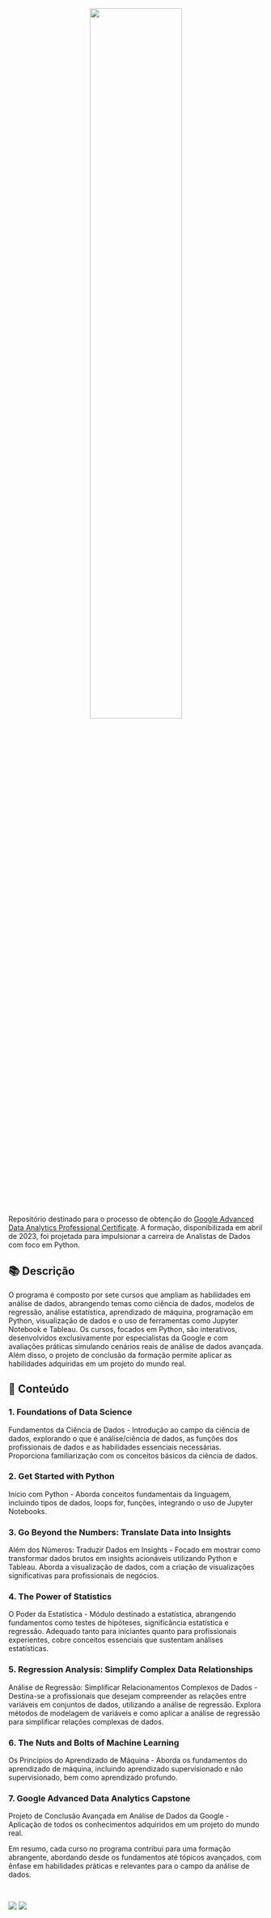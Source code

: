 <div align='center'>
<img src="https://www.reliablesoft.net/wp-content/uploads/2022/02/google-advanced-data-analytics-certification-2048x1152.png" width="60%"/>
</div>

&nbsp;

Repositório destinado para o processo de obtenção do [Google Advanced Data Analytics Professional Certificate](https://www.coursera.org/professional-certificates/google-advanced-data-analytics). A formação, disponibilizada em abril de 2023, foi projetada para impulsionar a carreira de Analistas de Dados com foco em Python. 

## 📚 Descrição

O programa é composto por sete cursos que ampliam as habilidades em análise de dados, abrangendo temas como ciência de dados, modelos de regressão, análise estatística, aprendizado de máquina, programação em Python, visualização de dados e o uso de ferramentas como Jupyter Notebook e Tableau. Os cursos, focados em Python, são interativos, desenvolvidos exclusivamente por especialistas da Google e com avaliações práticas simulando cenários reais de análise de dados avançada. Além disso, o projeto de conclusão da formação permite aplicar as habilidades adquiridas em um projeto do mundo real.

## 📂 Conteúdo

### 1. Foundations of Data Science

Fundamentos da Ciência de Dados - Introdução ao campo da ciência de dados, explorando o que é análise/ciência de dados, as funções dos profissionais de dados e as habilidades essenciais necessárias. Proporciona familiarização com os conceitos básicos da ciência de dados.

### 2. Get Started with Python

Início com Python - Aborda conceitos fundamentais da linguagem, incluindo tipos de dados, loops for, funções, integrando o uso de Jupyter Notebooks.

### 3. Go Beyond the Numbers: Translate Data into Insights

Além dos Números: Traduzir Dados em Insights - Focado em mostrar como transformar dados brutos em insights acionáveis utilizando Python e Tableau. Aborda a visualização de dados, com a criação de visualizações significativas para profissionais de negócios.

### 4. The Power of Statistics

O Poder da Estatística - Módulo destinado a estatística, abrangendo fundamentos como testes de hipóteses, significância estatística e regressão. Adequado tanto para iniciantes quanto para profissionais experientes, cobre conceitos essenciais que sustentam análises estatísticas.

### 5. Regression Analysis: Simplify Complex Data Relationships

Análise de Regressão: Simplificar Relacionamentos Complexos de Dados - Destina-se a profissionais que desejam compreender as relações entre variáveis em conjuntos de dados, utilizando a análise de regressão. Explora métodos de modelagem de variáveis e como aplicar a análise de regressão para simplificar relações complexas de dados.

### 6. The Nuts and Bolts of Machine Learning

Os Princípios do Aprendizado de Máquina - Aborda os fundamentos do aprendizado de máquina, incluindo aprendizado supervisionado e não supervisionado, bem como aprendizado profundo. 

### 7. Google Advanced Data Analytics Capstone

Projeto de Conclusão Avançada em Análise de Dados da Google - Aplicação de todos os conhecimentos adquiridos em um projeto do mundo real. 

Em resumo, cada curso no programa contribui para uma formação abrangente, abordando desde os fundamentos até tópicos avançados, com ênfase em habilidades práticas e relevantes para o campo da análise de dados.


&nbsp;

<div>
  <a href="https://www.linkedin.com/in/claudia-anjos/" target="_blank"><img src="https://img.shields.io/badge/-LinkedIn-%230077B5?style=for-the-badge&logo=linkedin&logoColor=white" target="_blank"></a>
  <a href="https://medium.com/@ndosanjosc" target="_blank"><img src="https://img.shields.io/badge/Medium-12100E?style=for-the-badge&logo=medium&logoColor=white"></a>
</div>
